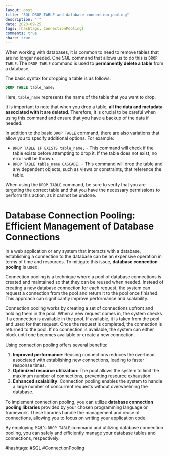 ```yaml
---
layout: post
title: "SQL DROP TABLE and database connection pooling"
description: " "
date: 2023-09-25
tags: [hashtags, ConnectionPooling]
comments: true
share: true
---
```


When working with databases, it is common to need to remove tables that are no longer needed. One SQL command that allows us to do this is `DROP TABLE`. The `DROP TABLE` command is used to **permanently delete a table** from a database.

The basic syntax for dropping a table is as follows:

```sql
DROP TABLE table_name;
```

Here, `table_name` represents the name of the table that you want to drop.

It is important to note that when you drop a table, **all the data and metadata associated with it are deleted**. Therefore, it is crucial to be careful when using this command and ensure that you have a backup of the data if needed.

In addition to the basic `DROP TABLE` command, there are also variations that allow you to specify additional options. For example:

- `DROP TABLE IF EXISTS table_name;` - This command will check if the table exists before attempting to drop it. If the table does not exist, no error will be thrown.
- `DROP TABLE table_name CASCADE;` - This command will drop the table and any dependent objects, such as views or constraints, that reference the table.

When using the `DROP TABLE` command, be sure to verify that you are targeting the correct table and that you have the necessary permissions to perform this action, as it cannot be undone.

# Database Connection Pooling: Efficient Management of Database Connections

In a web application or any system that interacts with a database, establishing a connection to the database can be an expensive operation in terms of time and resources. To mitigate this issue, **database connection pooling** is used.

Connection pooling is a technique where a pool of database connections is created and maintained so that they can be reused when needed. Instead of creating a new database connection for each request, the system can request a connection from the pool and return it to the pool once finished. This approach can significantly improve performance and scalability.

Connection pooling works by creating a set of connections upfront and holding them in the pool. When a new request comes in, the system checks if a connection is available in the pool. If available, it is taken from the pool and used for that request. Once the request is completed, the connection is returned to the pool. If no connection is available, the system can either block until one becomes available or create a new connection.

Using connection pooling offers several benefits:

1. **Improved performance**: Reusing connections reduces the overhead associated with establishing new connections, leading to faster response times.
2. **Optimized resource utilization**: The pool allows the system to limit the maximum number of connections, preventing resource exhaustion.
3. **Enhanced scalability**: Connection pooling enables the system to handle a large number of concurrent requests without overwhelming the database.

To implement connection pooling, you can utilize **database connection pooling libraries** provided by your chosen programming language or framework. These libraries handle the management and reuse of connections, allowing you to focus on writing your application code.

By employing SQL's `DROP TABLE` command and utilizing database connection pooling, you can safely and efficiently manage your database tables and connections, respectively.

#hashtags: #SQL #ConnectionPooling
